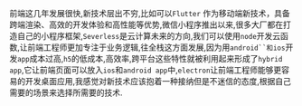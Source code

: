 前端这几年发展很快,新技术层出不穷,比如可以`Flutter` 作为移动端新技术，具备跨端渲染、高效的开发体验和高性能等优势,微信小程序推出以来,很多大厂都在打造自己的小程序框架,`Severless`是云计算未来的方向,我们可以使用`node`开发云函数,让前端工程师更加专注于业务逻辑,往全栈这方面发展,因为用`android``和ios`开发`app`成本过高,`h5`的低成本,高效率,跨平台这些特性就被利用起来形成了`hybrid app`,它让前端页面可以放入`ios`和`android app`中,`electron`让前端工程师能够更容易的开发桌面应用,我感觉对新技术应该抱着一种接纳但是不迷信的态度,根据自己需要的场景来选择所需要的技术.

